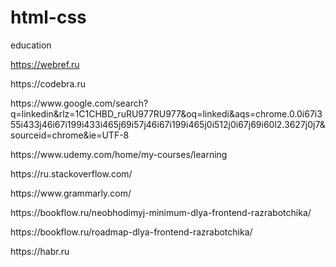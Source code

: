 # html-css
education

https://webref.ru
<p>https://codebra.ru</p>
<p>https://www.google.com/search?q=linkedin&rlz=1C1CHBD_ruRU977RU977&oq=linkedi&aqs=chrome.0.0i67i355i433j46i67i199i433i465j69i57j46i67i199i465j0i512j0i67j69i60l2.3627j0j7&sourceid=chrome&ie=UTF-8</p>
<p>https://www.udemy.com/home/my-courses/learning</p>
<p></p>
<p>https://ru.stackoverflow.com/</p>
<p>https://www.grammarly.com/</p>
<p>https://bookflow.ru/neobhodimyj-minimum-dlya-frontend-razrabotchika/</p>
<p>https://bookflow.ru/roadmap-dlya-frontend-razrabotchika/</p>
<p>https://habr.ru</p>
<p></p>
<p></p>

